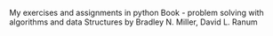 My exercises and assignments in python
Book -  problem solving with algorithms and data Structures by Bradley N. Miller, David L. Ranum
